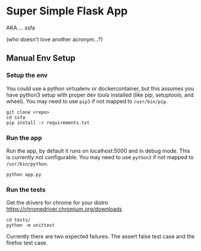 # Super Simple Flask App

AKA.... ssfa

(who doesn't love another acronym...?)

## Manual Env Setup

### Setup the env

You could use a python virtualenv or dockercontainer, but this assumes you have python3 setup with proper dev tools installed (like pip, setuptools, and wheel). You may need to use `pip3` if not mapped to `/usr/bin/pip`.

```
git clone <repo>
cd ssfa
pip install -r requirements.txt
```

### Run the app

Run the app, by default it runs on localhost:5000 and in debug mode. This is currently not configurable.
You may need to use `python3` if not mapped to `/usr/bin/python`.

```
python app.py
```

### Run the tests

Get the drivers for chrome for your distro
https://chromedriver.chromium.org/downloads

```
cd tests/
python -m unittest
```

Currently there are two expected failures.
The assert false test case and the firefox test case.
